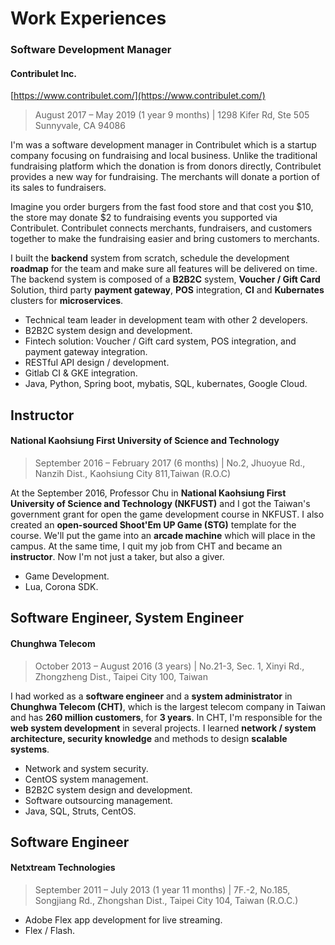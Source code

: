 # Work Experiences

### Software Development Manager

#### Contribulet Inc. 

[https://www.contribulet.com/](https://www.contribulet.com/)

> August 2017 – May 2019 \(1 year 9 months\) \| 1298 Kifer Rd, Ste 505 Sunnyvale, CA 94086

I'm was a software development manager in Contribulet which is a startup company focusing on fundraising and local business. Unlike the traditional fundraising platform which the donation is from donors directly, Contribulet provides a new way for fundraising. The merchants will donate a portion of its sales to fundraisers.

Imagine you order burgers from the fast food store and that cost you $10, the store may donate $2 to fundraising events you supported via Contribulet. Contribulet connects merchants, fundraisers, and customers together to make the fundraising easier and bring customers to merchants.

I built the **backend** system from scratch, schedule the development **roadmap** for the team and make sure all features will be delivered on time. The backend system is composed of a **B2B2C** system, **Voucher / Gift Card** Solution, third party **payment gateway**, **POS** integration, **CI** and **Kubernates** clusters for  **microservices**.

* Technical team leader in development team with other 2 developers.
* B2B2C system design and development.
* Fintech solution: Voucher / Gift card system, POS integration, and payment gateway integration.
* RESTful API design / development.
* Gitlab CI & GKE integration.
* Java, Python, Spring boot, mybatis, SQL, kubernates, Google Cloud.

## Instructor

#### National Kaohsiung First University of Science and Technology 

> September 2016 – February 2017 \(6 months\) \| No.2, Jhuoyue Rd., Nanzih Dist., Kaohsiung City 811,Taiwan \(R.O.C\)

At the September 2016, Professor Chu in **National Kaohsiung First University of Science and Technology \(NKFUST\)** and I got the Taiwan's government grant for open the game development course in NKFUST. I also created an **open-sourced Shoot'Em UP Game \(STG\)** template for the course. We'll put the game into an **arcade machine** which will place in the campus. At the same time, I quit my job from CHT and became an **instructor**. Now I'm not just a taker, but also a giver.

* Game Development.
* Lua, Corona SDK.

## Software Engineer, System Engineer

#### Chunghwa Telecom 

> October 2013 – August 2016 \(3 years\) \| No.21-3, Sec. 1, Xinyi Rd., Zhongzheng Dist., Taipei City 100, Taiwan

I had worked as a **software engineer** and a **system administrator** in **Chunghwa Telecom \(CHT\)**, which is the largest telecom company in Taiwan and has **260 million customers**, for **3 years**. In CHT, I'm responsible for the **web system development** in several projects. I learned **network / system architecture, security knowledge** and methods to design **scalable systems**. 

* Network and system security.
* CentOS system management.
* B2B2C system design and development.
* Software outsourcing management.
* Java, SQL, Struts, CentOS.

## Software Engineer

#### Netxtream Technologies 

> September 2011 – July 2013 \(1 year 11 months\) \| 7F.-2, No.185, Songjiang Rd., Zhongshan Dist., Taipei City 104, Taiwan \(R.O.C.\)

* Adobe Flex app development for live streaming.
* Flex / Flash.

